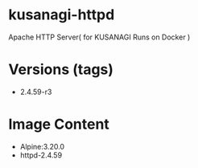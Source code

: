 # kusanagi-httpd

Apache HTTP Server( for KUSANAGI Runs on Docker )

# Versions (tags)

- 2.4.59-r3

# Image Content

- Alpine:3.20.0
- httpd-2.4.59

